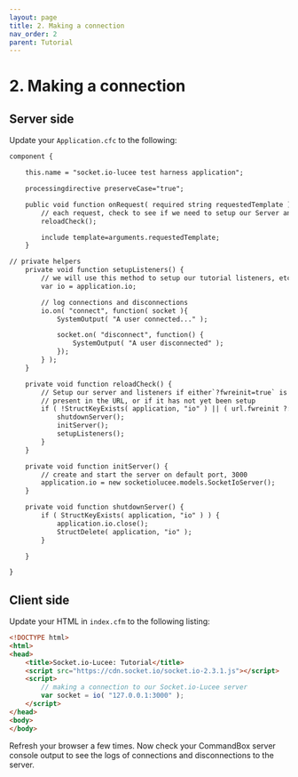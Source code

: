```yaml
---
layout: page
title: 2. Making a connection
nav_order: 2
parent: Tutorial
---
```


# 2. Making a connection

## Server side

Update your `Application.cfc` to the following:

```cfc
component {

	this.name = "socket.io-lucee test harness application";

	processingdirective preserveCase="true";

	public void function onRequest( required string requestedTemplate ) output=true {
		// each request, check to see if we need to setup our Server and listeners
		reloadCheck();

		include template=arguments.requestedTemplate;
	}

// private helpers
	private void function setupListeners() {
		// we will use this method to setup our tutorial listeners, etc.
		var io = application.io;

		// log connections and disconnections
		io.on( "connect", function( socket ){
			SystemOutput( "A user connected..." );

			socket.on( "disconnect", function() {
				SystemOutput( "A user disconnected" );
			});
		} );
	}

	private void function reloadCheck() {
		// Setup our server and listeners if either`?fwreinit=true` is 
		// present in the URL, or if it has not yet been setup
		if ( !StructKeyExists( application, "io" ) || ( url.fwreinit ?: "" ) == "true" ) {
			shutdownServer();
			initServer();
			setupListeners();
		}
	}

	private void function initServer() {
		// create and start the server on default port, 3000
		application.io = new socketiolucee.models.SocketIoServer();
	}

	private void function shutdownServer() {
		if ( StructKeyExists( application, "io" ) ) {
			application.io.close();
			StructDelete( application, "io" );
		}

	}

}
```

## Client side

Update your HTML in `index.cfm` to the following listing:

```html
<!DOCTYPE html>
<html>
<head>
	<title>Socket.io-Lucee: Tutorial</title>
	<script src="https://cdn.socket.io/socket.io-2.3.1.js"></script>
	<script>
		// making a connection to our Socket.io-Lucee server
		var socket = io( "127.0.0.1:3000" );
	</script>
</head>
<body>
</body>
```

Refresh your browser a few times. Now check your CommandBox server console output to see the logs of connections and disconnections to the server.

